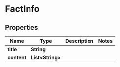 

# FactInfo

## Properties

Name | Type | Description | Notes
------------ | ------------- | ------------- | -------------
**title** | **String** |  | 
**content** | **List&lt;String&gt;** |  | 




